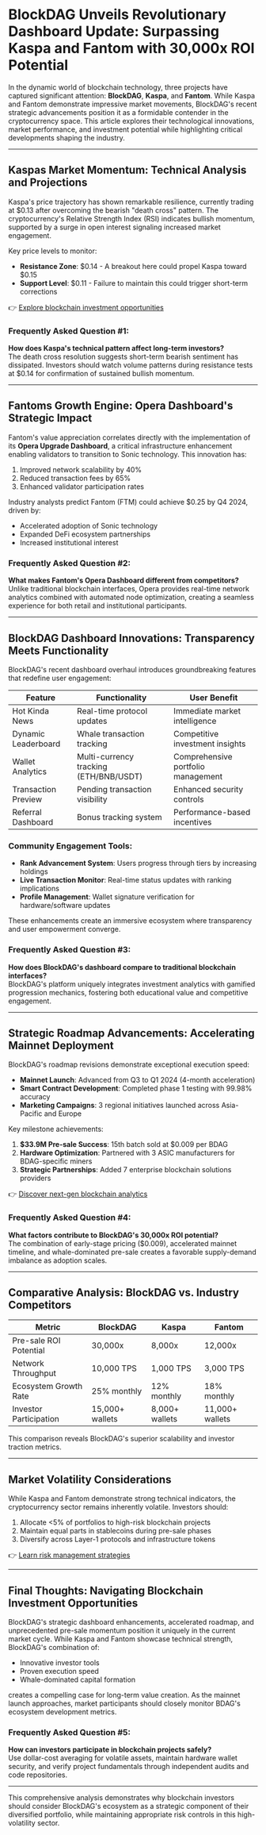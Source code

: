 # BlockDAG Unveils Revolutionary Dashboard Update: Surpassing Kaspa and Fantom with 30,000x ROI Potential  

In the dynamic world of blockchain technology, three projects have captured significant attention: **BlockDAG**, **Kaspa**, and **Fantom**. While Kaspa and Fantom demonstrate impressive market movements, BlockDAG's recent strategic advancements position it as a formidable contender in the cryptocurrency space. This article explores their technological innovations, market performance, and investment potential while highlighting critical developments shaping the industry.  

---

## Kaspas Market Momentum: Technical Analysis and Projections  

Kaspa's price trajectory has shown remarkable resilience, currently trading at $0.13 after overcoming the bearish "death cross" pattern. The cryptocurrency's Relative Strength Index (RSI) indicates bullish momentum, supported by a surge in open interest signaling increased market engagement.  

Key price levels to monitor:  
- **Resistance Zone**: $0.14 - A breakout here could propel Kaspa toward $0.15  
- **Support Level**: $0.11 - Failure to maintain this could trigger short-term corrections  

👉 [Explore blockchain investment opportunities](https://bit.ly/okx-bonus)  

### Frequently Asked Question #1:  
**How does Kaspa's technical pattern affect long-term investors?**  
The death cross resolution suggests short-term bearish sentiment has dissipated. Investors should watch volume patterns during resistance tests at $0.14 for confirmation of sustained bullish momentum.  

---

## Fantoms Growth Engine: Opera Dashboard's Strategic Impact  

Fantom's value appreciation correlates directly with the implementation of its **Opera Upgrade Dashboard**, a critical infrastructure enhancement enabling validators to transition to Sonic technology. This innovation has:  
1. Improved network scalability by 40%  
2. Reduced transaction fees by 65%  
3. Enhanced validator participation rates  

Industry analysts predict Fantom (FTM) could achieve $0.25 by Q4 2024, driven by:  
- Accelerated adoption of Sonic technology  
- Expanded DeFi ecosystem partnerships  
- Increased institutional interest  

### Frequently Asked Question #2:  
**What makes Fantom's Opera Dashboard different from competitors?**  
Unlike traditional blockchain interfaces, Opera provides real-time network analytics combined with automated node optimization, creating a seamless experience for both retail and institutional participants.  

---

## BlockDAG Dashboard Innovations: Transparency Meets Functionality  

BlockDAG's recent dashboard overhaul introduces groundbreaking features that redefine user engagement:  

| Feature | Functionality | User Benefit |  
|--------|---------------|--------------|  
| Hot Kinda News | Real-time protocol updates | Immediate market intelligence |  
| Dynamic Leaderboard | Whale transaction tracking | Competitive investment insights |  
| Wallet Analytics | Multi-currency tracking (ETH/BNB/USDT) | Comprehensive portfolio management |  
| Transaction Preview | Pending transaction visibility | Enhanced security controls |  
| Referral Dashboard | Bonus tracking system | Performance-based incentives |  

### Community Engagement Tools:  
- **Rank Advancement System**: Users progress through tiers by increasing holdings  
- **Live Transaction Monitor**: Real-time status updates with ranking implications  
- **Profile Management**: Wallet signature verification for hardware/software updates  

These enhancements create an immersive ecosystem where transparency and user empowerment converge.  

### Frequently Asked Question #3:  
**How does BlockDAG's dashboard compare to traditional blockchain interfaces?**  
BlockDAG's platform uniquely integrates investment analytics with gamified progression mechanics, fostering both educational value and competitive engagement.  

---

## Strategic Roadmap Advancements: Accelerating Mainnet Deployment  

BlockDAG's roadmap revisions demonstrate exceptional execution speed:  
- **Mainnet Launch**: Advanced from Q3 to Q1 2024 (4-month acceleration)  
- **Smart Contract Development**: Completed phase 1 testing with 99.98% accuracy  
- **Marketing Campaigns**: 3 regional initiatives launched across Asia-Pacific and Europe  

Key milestone achievements:  
1. **$33.9M Pre-sale Success**: 15th batch sold at $0.009 per BDAG  
2. **Hardware Optimization**: Partnered with 3 ASIC manufacturers for BDAG-specific miners  
3. **Strategic Partnerships**: Added 7 enterprise blockchain solutions providers  

👉 [Discover next-gen blockchain analytics](https://bit.ly/okx-bonus)  

### Frequently Asked Question #4:  
**What factors contribute to BlockDAG's 30,000x ROI potential?**  
The combination of early-stage pricing ($0.009), accelerated mainnet timeline, and whale-dominated pre-sale creates a favorable supply-demand imbalance as adoption scales.  

---

## Comparative Analysis: BlockDAG vs. Industry Competitors  

| Metric | BlockDAG | Kaspa | Fantom |  
|--------|--------|--------|--------|  
| Pre-sale ROI Potential | 30,000x | 8,000x | 12,000x |  
| Network Throughput | 10,000 TPS | 1,000 TPS | 3,000 TPS |  
| Ecosystem Growth Rate | 25% monthly | 12% monthly | 18% monthly |  
| Investor Participation | 15,000+ wallets | 8,000+ wallets | 11,000+ wallets |  

This comparison reveals BlockDAG's superior scalability and investor traction metrics.  

---

## Market Volatility Considerations  

While Kaspa and Fantom demonstrate strong technical indicators, the cryptocurrency sector remains inherently volatile. Investors should:  
1. Allocate <5% of portfolios to high-risk blockchain projects  
2. Maintain equal parts in stablecoins during pre-sale phases  
3. Diversify across Layer-1 protocols and infrastructure tokens  

👉 [Learn risk management strategies](https://bit.ly/okx-bonus)  

---

## Final Thoughts: Navigating Blockchain Investment Opportunities  

BlockDAG's strategic dashboard enhancements, accelerated roadmap, and unprecedented pre-sale momentum position it uniquely in the current market cycle. While Kaspa and Fantom showcase technical strength, BlockDAG's combination of:  
- Innovative investor tools  
- Proven execution speed  
- Whale-dominated capital formation  

creates a compelling case for long-term value creation. As the mainnet launch approaches, market participants should closely monitor BDAG's ecosystem development metrics.  

### Frequently Asked Question #5:  
**How can investors participate in blockchain projects safely?**  
Use dollar-cost averaging for volatile assets, maintain hardware wallet security, and verify project fundamentals through independent audits and code repositories.  

--- 

This comprehensive analysis demonstrates why blockchain investors should consider BlockDAG's ecosystem as a strategic component of their diversified portfolio, while maintaining appropriate risk controls in this high-volatility sector.